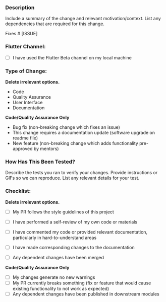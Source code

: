 ### Description
Include a summary of the change and relevant motivation/context. List any dependencies that are required for this change.

Fixes # [ISSUE]

### Flutter Channel:
- [ ] I have used the Flutter Beta channel on my local machine 

### Type of Change:
**Delete irrelevant options.**

- Code
- Quality Assurance
- User Interface
- Documentation

**Code/Quality Assurance Only**
- Bug fix (non-breaking change which fixes an issue)
- This change requires a documentation update (software upgrade on readme file)
- New feature (non-breaking change which adds functionality pre-approved by mentors)



### How Has This Been Tested?
Describe the tests you ran to verify your changes. Provide instructions or GIFs so we can reproduce. List any relevant details for your test.


### Checklist:
**Delete irrelevant options.**

- [ ] My PR follows the style guidelines of this project
- [ ] I have performed a self-review of my own code or materials
- [ ] I have commented my code or provided relevant documentation, particularly in hard-to-understand areas
- [ ] I have made corresponding changes to the documentation
- [ ] Any dependent changes have been merged


**Code/Quality Assurance Only**
- [ ] My changes generate no new warnings
- [ ] My PR currently breaks something (fix or feature that would cause existing functionality to not work as expected)
- [ ] Any dependent changes have been published in downstream modules